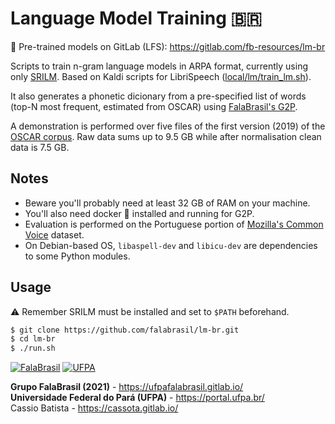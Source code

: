 # Language Model Training :brazil:

:fox_face: Pre-trained models on GitLab (LFS):
https://gitlab.com/fb-resources/lm-br

Scripts to train n-gram language models in ARPA format, currently using only
[SRILM](http://www.speech.sri.com/projects/srilm/). Based on Kaldi scripts
for LibriSpeech ([local/lm/train_lm.sh](https://github.com/kaldi-asr/kaldi/blob/master/egs/librispeech/s5/local/lm/train_lm.sh)).

It also generates a phonetic dicionary from a pre-specified list of words 
(top-N most frequent, estimated from OSCAR) using 
[FalaBrasil's G2P](https://hub.docker.com/r/falabrasil/g2p).

A demonstration is performed over five files of the first version (2019) of the
[OSCAR corpus](https://oscar-corpus.com/post/oscar-2019/#downloading-oscar).
Raw data sums up to 9.5 GB while after normalisation clean data is 7.5 GB.


## Notes

- Beware you'll probably need at least 32 GB of RAM on your machine.
- You'll also need docker :whale: installed and running for G2P.
- Evaluation is performed on the Portuguese portion of
[Mozilla's Common Voice](https://commonvoice.mozilla.org/) dataset.
- On Debian-based OS, `libaspell-dev` and `libicu-dev` are dependencies to some
  Python modules.


## Usage

:warning: Remember SRILM must be installed and set to `$PATH` beforehand.

```bash
$ git clone https://github.com/falabrasil/lm-br.git
$ cd lm-br
$ ./run.sh
```


[![FalaBrasil](https://gitlab.com/falabrasil/avatars/-/raw/main/logo_fb_git_footer.png)](https://ufpafalabrasil.gitlab.io/ "Visite o site do Grupo FalaBrasil") [![UFPA](https://gitlab.com/falabrasil/avatars/-/raw/main/logo_ufpa_git_footer.png)](https://portal.ufpa.br/ "Visite o site da UFPA")

__Grupo FalaBrasil (2021)__ - https://ufpafalabrasil.gitlab.io/    
__Universidade Federal do Pará (UFPA)__ - https://portal.ufpa.br/     
Cassio Batista - https://cassota.gitlab.io/
